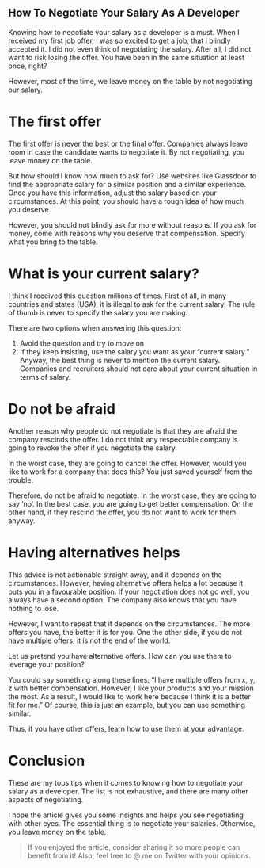 ## How To Negotiate Your Salary As A Developer

Knowing how to negotiate your salary as a developer is a must. When I received my first job offer, I was so excited to get a job, that I blindly accepted it. I did not even think of negotiating the salary. After all, I did not want to risk losing the offer. You have been in the same situation at least once, right?

However, most of the time, we leave money on the table by not negotiating our salary.

# The first offer 
The first offer is never the best or the final offer. Companies always leave room in case the candidate wants to negotiate it. By not negotiating, you leave money on the table.

But how should I know how much to ask for? Use websites like Glassdoor to find the appropriate salary for a similar position and a similar experience. Once you have this information, adjust the salary based on your circumstances. At this point, you should have a rough idea of how much you deserve.

However, you should not blindly ask for more without reasons. If you ask for money, come with reasons why you deserve that compensation. Specify what you bring to the table.

# What is your current salary?
I think I received this question millions of times. First of all, in many countries and states (USA), it is illegal to ask for the current salary. The rule of thumb is never to specify the salary you are making.

There are two options when answering this question:

1. Avoid the question and try to move on
2. If they keep insisting, use the salary you want as your “current salary.”
Anyway, the best thing is never to mention the current salary. Companies and recruiters should not care about your current situation in terms of salary. 

# Do not be afraid
Another reason why people do not negotiate is that they are afraid the company rescinds the offer. I do not think any respectable company is going to revoke the offer if you negotiate the salary.

In the worst case, they are going to cancel the offer. However, would you like to work for a company that does this? You just saved yourself from the trouble.

Therefore, do not be afraid to negotiate. In the worst case, they are going to say ‘no’. In the best case, you are going to get better compensation. On the other hand, if they rescind the offer, you do not want to work for them anyway.

# Having alternatives helps
This advice is not actionable straight away, and it depends on the circumstances. However, having alternative offers helps a lot because it puts you in a favourable position. If your negotiation does not go well, you always have a second option. The company also knows that you have nothing to lose.

However, I want to repeat that it depends on the circumstances. The more offers you have, the better it is for you. One the other side, if you do not have multiple offers, it is not the end of the world. 

Let us pretend you have alternative offers. How can you use them to leverage your position?

You could say something along these lines: “I have multiple offers from x, y, z with better compensation. However, I like your products and your mission the most. As a result, I would like to work here because I think it is a better fit for me.” Of course, this is just an example, but you can use something similar.

Thus, if you have other offers, learn how to use them at your advantage.

# Conclusion
These are my tops tips when it comes to knowing how to negotiate your salary as a developer. The list is not exhaustive, and there are many other aspects of negotiating.

I hope the article gives you some insights and helps you see negotiating with other eyes. The essential thing is to negotiate your salaries. Otherwise, you leave money on the table.

> If you enjoyed the article, consider sharing it so more people can benefit from it! Also, feel free to @ me on Twitter with your opinions.